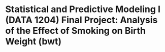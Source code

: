 # Statistical and Predictive Modeling I (DATA 1204) Final Project: Analysis of the Effect of Smoking on Birth Weight (bwt)
